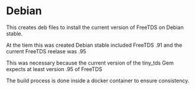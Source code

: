 # Debian

This creates deb files to install the current version of
FreeTDS on Debian stable.

At the tiem this was created Debian stable included FreeTDS .91
and the current FreeTDS reelase was .95

This was necessary because the current version of the tiny_tds
Gem expects at least version .95 of FreeTDS

The build process is done inside a docker container to ensure
consistency.
